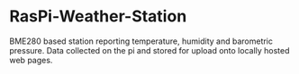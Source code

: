 # RasPi-Weather-Station
BME280 based station reporting temperature, humidity and barometric pressure.  Data collected on the pi and stored for upload onto locally hosted web pages.
